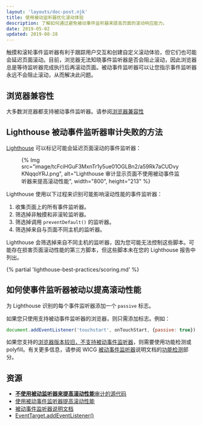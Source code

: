 ```yaml
---
layout: 'layouts/doc-post.njk'
title: 使用被动监听器优化滚动体验
description: 了解如何通过避免被动事件监听器来提高页面的滚动响应能力。
date: 2019-05-02
updated: 2019-08-28
---
```


触摸和滚轮事件监听器有利于跟踪用户交互和创建自定义滚动体验，但它们也可能会延迟页面滚动。目前，浏览器无法知晓事件监听器是否会阻止滚动，因此浏览器总是等待监听器完成执行后再滚动页面。被动事件监听器可以让您指示事件监听器永远不会阻止滚动，从而解决此问题。

## 浏览器兼容性

大多数浏览器都支持被动事件监听器。请参阅[浏览器兼容性](https://developer.mozilla.org/docs/Web/API/EventTarget/addEventListener#Browser_compatibility)

## Lighthouse 被动事件监听器审计失败的方法

[Lighthouse](https://developers.google.com/web/tools/lighthouse/) 可以标记可能会延迟页面滚动的事件监听器：

<figure>{% Img src="image/tcFciHGuF3MxnTr1y5ue01OGLBn2/a59Rk7aCUDvyKNqqoYRJ.png", alt="Lighthouse 审计显示页面不使用被动事件监听器来提高滚动性能", width="800", height="213" %}</figure>

Lighthouse 使用以下过程来识别可能影响滚动性能的事件监听器：

1. 收集页面上的所有事件监听器。
2. 筛选掉非触摸和非滚轮监听器。
3. 筛选掉调用 `preventDefault()` 的监听器。
4. 筛选掉来自与页面不同主机的监听器。

Lighthouse 会筛选掉来自不同主机的监听器，因为您可能无法控制这些脚本。可能存在损害页面滚动性能的第三方脚本，但这些脚本未在您的 Lighthouse 报告中列出。

{% partial 'lighthouse-best-practices/scoring.md' %}

## 如何使事件监听器被动以提高滚动性能

为 Lighthouse 识别的每个事件监听器添加一个 `passive` 标志。

如果您只使用支持被动事件监听器的浏览器，则只需添加标志。例如：

```js
document.addEventListener('touchstart', onTouchStart, {passive: true});
```

如果您支持的[浏览器版本较旧，不支持被动事件监听器](https://developer.mozilla.org/docs/Web/API/EventTarget/addEventListener#Browser_compatibility)，则需要使用功能检测或 polyfill。有关更多信息，请参阅 WICG [被动事件监听器](https://github.com/WICG/EventListenerOptions/blob/gh-pages/explainer.md)说明文档的[功能检测](https://github.com/WICG/EventListenerOptions/blob/gh-pages/explainer.md#feature-detection)部分。

## 资源

- [**不使用被动监听器来提高滚动性能**审计的源代码](https://github.com/GoogleChrome/lighthouse/blob/master/lighthouse-core/audits/dobetterweb/uses-passive-event-listeners.js)
- [使用被动事件监听器提高滚动性能](https://developers.google.com/web/updates/2016/06/passive-event-listeners)
- [被动事件监听器说明文档](https://github.com/WICG/EventListenerOptions/blob/gh-pages/explainer.md)
- [EventTarget.addEventListener()](https://developer.mozilla.org/docs/Web/API/EventTarget/addEventListener)
